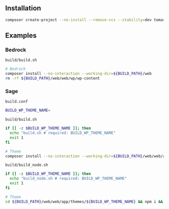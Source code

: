Installation
------------
```sh
composer create-project --no-install --remove-vcs --stability=dev tomaszrusiecki/wp-app-boilerplate
```

Examples
------------
### Bedrock
`build/build.sh`
```sh
# Bedrock
composer install --no-interaction --working-dir=${BUILD_PATH}/web
rm -rf ${BUILD_PATH}/web/web/wp/wp-content
```

### Sage
`build.conf`
```sh
BUILD_WP_THEME_NAME=
```

`build/build.sh`
```sh
if [[ -z $BUILD_WP_THEME_NAME ]]; then
  echo "build.sh # required: BUILD_WP_THEME_NAME"
  exit 1
fi

# Theme
composer install --no-interaction --working-dir=${BUILD_PATH}/web/web/app/themes/${BUILD_WP_THEME_NAME}
```

`build/build_node.sh`
```sh
if [[ -z $BUILD_WP_THEME_NAME ]]; then
  echo "build_node.sh # required: BUILD_WP_THEME_NAME"
  exit 1
fi

# Theme
cd ${BUILD_PATH}/web/web/app/themes/${BUILD_WP_THEME_NAME} && npm i && npm run build:production
```
